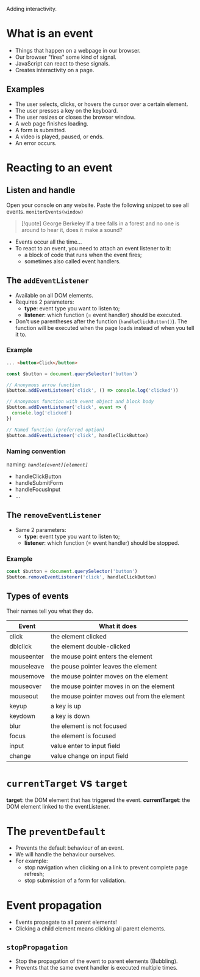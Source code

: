 Adding interactivity.

# What is an event

- Things that happen on a webpage in our browser.
- Our browser "fires" some kind of signal.
- JavaScript can react to these signals.
- Creates interactivity on a page.

## Examples

- The user selects, clicks, or hovers the cursor over a certain element.
- The user presses a key on the keyboard.
- The user resizes or closes the browser window.
- A web page finishes loading.
- A form is submitted.
- A video is played, paused, or ends.
- An error occurs.

# Reacting to an event

## Listen and handle

Open your console on any website.
Paste the following snippet to see all events.
`monitorEvents(window)`

> [!quote] George Berkeley
> If a tree falls in a forest and no one is around to hear it, does it make a sound?

- Events occur all the time...
- To react to an event, you need to attach an event listener to it:
  - a block of code that runs when the event fires;
  - sometimes also called event handlers.

## The `addEventListener`

- Available on all DOM elements.
- Requires 2 parameters:
  - **type**: event type you want to listen to;
  - **listener**: which function (= event handler) should be executed.
- Don't use parentheses after the function (`handleClickButton()`). The function will be executed when the page loads instead of when you tell it to.

### Example

```html
... <button>Click</button>
```

```javascript
const $button = document.querySelector('button')

// Anonymous arrow function
$button.addEventListener('click', () => console.log('clicked'))

// Anonymous function with event object and block body
$button.addEventListener('click', event => {
  console.log('clicked')
})

// Named function (preferred option)
$button.addEventListener('click', handleClickButton)
```

### Naming convention

naming: _`handle[event][element]`_

- handleClickButton
- handleSubmitForm
- handleFocusInput
- ...

## The `removeEventListener`

- Same 2 parameters:
  - **type**: event type you want to listen to;
  - **listener**: which function (= event handler) should be stopped.

### Example

```javascript
const $button = document.querySelector('button')
$button.removeEventListener('click', handleClickButton)
```

## Types of events

Their names tell you what they do.

| Event      | What it does                                 |
| ---------- | -------------------------------------------- |
| click      | the element clicked                          |
| dblclick   | the element double-clicked                   |
| mouseenter | the mouse point enters the element           |
| mouseleave | the pouse pointer leaves the element         |
| mousemove  | the mouse pointer moves on the element       |
| mouseover  | the mouse pointer moves in on the element    |
| mouseout   | the mouse pointer moves out from the element |
| keyup      | a key is up                                  |
| keydown    | a key is down                                |
| blur       | the element is not focused                   |
| focus      | the element is focused                       |
| input      | value enter to input field                   |
| change     | value change on input field                  |

# `currentTarget` vs `target`

**target**: the DOM element that has triggered the event.
**currentTarget**: the DOM element linked to the eventListener.

# The `preventDefault`

- Prevents the default behaviour of an event.
- We will handle the behaviour ourselves.
- For example:
  - stop navigation when clicking on a link to prevent complete page refresh;
  - stop submission of a form for validation.

# Event propagation

- Events propagate to all parent elements!
- Clicking a child element means clicking all parent elements.

## `stopPropagation`

- Stop the propagation of the event to parent elements (Bubbling).
- Prevents that the same event handler is executed multiple times.
